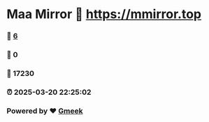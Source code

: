 # Maa Mirror :link: https://mmirror.top 
### :page_facing_up: [6](https://mmirror.top/tag.html) 
### :speech_balloon: 0 
### :hibiscus: 17230 
### :alarm_clock: 2025-03-20 22:25:02 
### Powered by :heart: [Gmeek](https://github.com/Meekdai/Gmeek)
